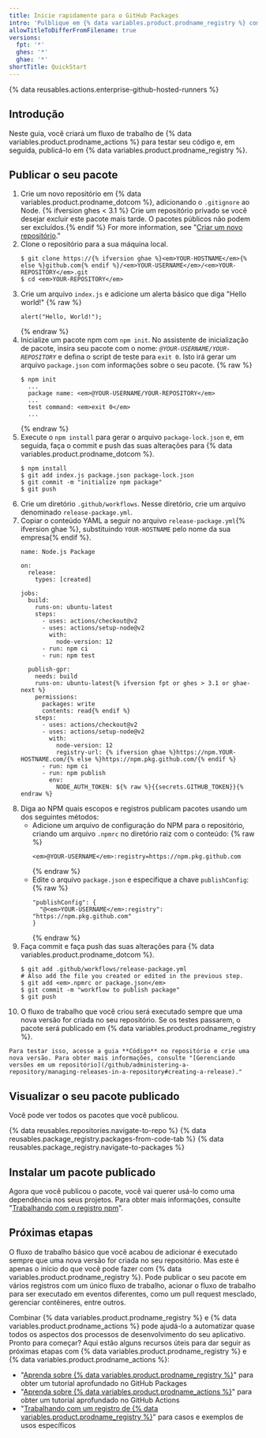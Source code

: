 ```yaml
---
title: Inicie rapidamente para o GitHub Packages
intro: 'Pulblique em {% data variables.product.prodname_registry %} com {% data variables.product.prodname_actions %}.'
allowTitleToDifferFromFilename: true
versions:
  fpt: '*'
  ghes: '*'
  ghae: '*'
shortTitle: QuickStart
---
```


{% data reusables.actions.enterprise-github-hosted-runners %}

## Introdução

Neste guia, você criará um fluxo de trabalho de {% data variables.product.prodname_actions %} para testar seu código e, em seguida, publicá-lo em {% data variables.product.prodname_registry %}.

## Publicar o seu pacote

1. Crie um novo repositório em {% data variables.product.prodname_dotcom %}, adicionando o `.gitignore` ao Node. {% ifversion ghes < 3.1 %} Crie um repositório privado se você desejar excluir este pacote mais tarde. O pacotes públicos não podem ser excluídos.{% endif %} For more information, see "[Criar um novo repositório](/github/creating-cloning-and-archiving-repositories/creating-a-new-repository)."
2. Clone o repositório para a sua máquina local.
    ```shell
    $ git clone https://{% ifversion ghae %}<em>YOUR-HOSTNAME</em>{% else %}github.com{% endif %}/<em>YOUR-USERNAME</em>/<em>YOUR-REPOSITORY</em>.git
    $ cd <em>YOUR-REPOSITORY</em>
    ```
3. Crie um arquivo `index.js` e adicione um alerta básico que diga "Hello world!"
    {% raw %}
    ```javascript{:copy}
    alert("Hello, World!");
    ```
    {% endraw %}
4. Inicialize um pacote npm com `npm init`. No assistente de inicialização de pacote, insira seu pacote com o nome: _`@YOUR-USERNAME/YOUR-REPOSITORY`_ e defina o script de teste para `exit 0`. Isto irá gerar um arquivo `package.json` com informações sobre o seu pacote.
    {% raw %}
    ```shell
    $ npm init
      ...
      package name: <em>@YOUR-USERNAME/YOUR-REPOSITORY</em>
      ...
      test command: <em>exit 0</em>
      ...    
    ```
    {% endraw %}
5. Execute o `npm install` para gerar o arquivo `package-lock.json` e, em seguida, faça o commit e push das suas alterações para {% data variables.product.prodname_dotcom %}.
    ```shell
    $ npm install
    $ git add index.js package.json package-lock.json
    $ git commit -m "initialize npm package"
    $ git push
    ```
6. Crie um diretório `.github/workflows`. Nesse diretório, crie um arquivo denominado `release-package.yml`.
7. Copiar o conteúdo YAML a seguir no arquivo `release-package.yml`{% ifversion ghae %}, substituindo `YOUR-HOSTNAME` pelo nome da sua empresa{% endif %}.
    ```yaml{:copy}
    name: Node.js Package

    on:
      release:
        types: [created]

    jobs:
      build:
        runs-on: ubuntu-latest
        steps:
          - uses: actions/checkout@v2
          - uses: actions/setup-node@v2
            with:
              node-version: 12
          - run: npm ci
          - run: npm test

      publish-gpr:
        needs: build
        runs-on: ubuntu-latest{% ifversion fpt or ghes > 3.1 or ghae-next %}
        permissions:
          packages: write
          contents: read{% endif %}
        steps:
          - uses: actions/checkout@v2
          - uses: actions/setup-node@v2
            with:
              node-version: 12
              registry-url: {% ifversion ghae %}https://npm.YOUR-HOSTNAME.com/{% else %}https://npm.pkg.github.com/{% endif %}
          - run: npm ci
          - run: npm publish
            env:
              NODE_AUTH_TOKEN: ${% raw %}{{secrets.GITHUB_TOKEN}}{% endraw %}
    ```
8. Diga ao NPM quais escopos e registros publicam pacotes usando um dos seguintes métodos:
   - Adicione um arquivo de configuração do NPM para o repositório, criando um arquivo `.npmrc` no diretório raiz com o conteúdo:
      {% raw %}
      ```shell
      <em>@YOUR-USERNAME</em>:registry=https://npm.pkg.github.com
      ```
      {% endraw %}
   - Edite o arquivo `package.json` e especifique a chave `publishConfig`:
      {% raw %}
      ```shell
      "publishConfig": {
        "@<em>YOUR-USERNAME</em>:registry": "https://npm.pkg.github.com"
      }
      ```
      {% endraw %}
9. Faça commit e faça push das suas alterações para {% data variables.product.prodname_dotcom %}.
    ```shell
    $ git add .github/workflows/release-package.yml
    # Also add the file you created or edited in the previous step.
    $ git add <em>.npmrc or package.json</em>
    $ git commit -m "workflow to publish package"
    $ git push
    ```
10.  O fluxo de trabalho que você criou será executado sempre que uma nova versão for criada no seu repositório. Se os testes passarem, o pacote será publicado em {% data variables.product.prodname_registry %}.

    Para testar isso, acesse a guia **Código** no repositório e crie uma nova versão. Para obter mais informações, consulte "[Gerenciando versões em um repositório](/github/administering-a-repository/managing-releases-in-a-repository#creating-a-release)."

## Visualizar o seu pacote publicado

Você pode ver todos os pacotes que você publicou.

{% data reusables.repositories.navigate-to-repo %}
{% data reusables.package_registry.packages-from-code-tab %}
{% data reusables.package_registry.navigate-to-packages %}


## Instalar um pacote publicado

Agora que você publicou o pacote, você vai querer usá-lo como uma dependência nos seus projetos. Para obter mais informações, consulte "[Trabalhando com o registro npm](/packages/working-with-a-github-packages-registry/working-with-the-npm-registry#installing-a-package)".

## Próximas etapas

O fluxo de trabalho básico que você acabou de adicionar é executado sempre que uma nova versão for criada no seu repositório. Mas este é apenas o início do que você pode fazer com {% data variables.product.prodname_registry %}. Pode publicar o seu pacote em vários registros com um único fluxo de trabalho, acionar o fluxo de trabalho para ser executado em eventos diferentes, como um pull request mesclado, gerenciar contêineres, entre outros.

Combinar {% data variables.product.prodname_registry %} e {% data variables.product.prodname_actions %} pode ajudá-lo a automatizar quase todos os aspectos dos processos de desenvolvimento do seu aplicativo. Pronto para começar? Aqui estão alguns recursos úteis para dar seguir as próximas etapas com {% data variables.product.prodname_registry %} e {% data variables.product.prodname_actions %}:

- "[Aprenda sobre {% data variables.product.prodname_registry %}](/packages/learn-github-packages)" para obter um tutorial aprofundado no GitHub Packages
- "[Aprenda sobre {% data variables.product.prodname_actions %}](/actions/learn-github-actions)" para obter um tutorial aprofundado no GitHub Actions
- "[Trabalhando com um registro de {% data variables.product.prodname_registry %}](/packages/working-with-a-github-packages-registry)" para casos e exemplos de usos específicos

